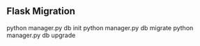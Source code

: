 ## Flask Migration
python manager.py db init
python manager.py db migrate
python manager.py db upgrade